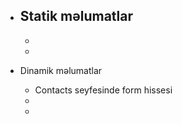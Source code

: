- Statik məlumatlar
    - 
    - 
    - 



- Dinamik məlumatlar
    - Contacts seyfesinde form hissesi 
    - 
    - 
